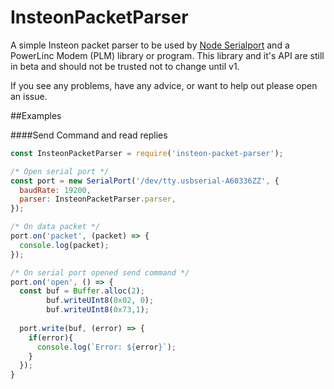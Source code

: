 # InsteonPacketParser
A simple Insteon packet parser to be used by [Node Serialport](https://github.com/EmergingTechnologyAdvisors/node-serialport) and a PowerLinc Modem (PLM) library or program. This library and it's API are still in beta and should not be trusted not to change until v1.

If you see any problems, have any advice, or want to help out please open an issue. 

##Examples

####Send Command and read replies
```js
const InsteonPacketParser = require('insteon-packet-parser');

/* Open serial port */
const port = new SerialPort('/dev/tty.usbserial-A60336ZZ', {
  baudRate: 19200,
  parser: InsteonPacketParser.parser,
});

/* On data packet */
port.on('packet', (packet) => {
  console.log(packet);
});

/* On serial port opened send command */
port.on('open', () => {
  const buf = Buffer.alloc(2);
        buf.writeUInt8(0x02, 0);
        buf.writeUInt8(0x73,1);
        
  port.write(buf, (error) => {
    if(error){
      console.log(`Error: ${error}`);
    }
  });
}
```
